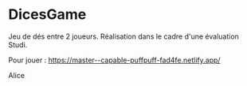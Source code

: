 # DicesGame
 Jeu de dés entre 2 joueurs.
 Réalisation dans le cadre d'une évaluation Studi.

Pour jouer : https://master--capable-puffpuff-fad4fe.netlify.app/

Alice
